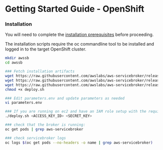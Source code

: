 # Getting Started Guide - OpenShift

### Installation

You will need to complete the [installation prerequisites](/docs/install_prereqs.md) before proceeding.

The installation scripts require the oc commandline tool to be installed and logged in to the target OpenShift cluster.

```bash
mkdir awssb
cd awssb

### Fetch installation artifacts
wget https://raw.githubusercontent.com/awslabs/aws-servicebroker/release-v1.0.2/packaging/openshift/deploy.sh
wget https://raw.githubusercontent.com/awslabs/aws-servicebroker/release-v1.0.2/packaging/openshift/aws-servicebroker.yaml
wget https://raw.githubusercontent.com/awslabs/aws-servicebroker/release-v1.0.2/packaging/openshift/parameters.env
chmod +x deploy.sh

### Edit parameters.env and update parameters as needed
vi parameters.env

### If you are running on ec2 and have an IAM role setup with the required broker do not pass ACCESS_KEY_ID and SECRET_KEY
./deploy.sh <ACCESS_KEY_ID> <SECRET_KEY>

### check that the broker is running:
oc get pods | grep aws-servicebroker

### check servicebroker logs
oc logs $(oc get pods --no-headers -o name | grep aws-servicebroker)
```
